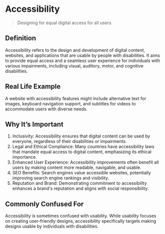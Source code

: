 # Accessibility

> Designing for equal digital access for all users.

## Definition

Accessibility refers to the design and development of digital content, websites, and applications that are usable by people with disabilities. It aims to provide equal access and a seamless user experience for individuals with various impairments, including visual, auditory, motor, and cognitive disabilities.

## Real Life Example

A website with accessibility features might include alternative text for images, keyboard navigation support, and subtitles for videos to accommodate users with diverse needs.

## Why It’s Important

1. Inclusivity: Accessibility ensures that digital content can be used by everyone, regardless of their disabilities or impairments.
2. Legal and Ethical Compliance: Many countries have accessibility laws that mandate equal access to digital content, emphasizing its ethical importance.
3. Enhanced User Experience: Accessibility improvements often benefit all users by making content more readable, navigable, and usable.
4. SEO Benefits: Search engines value accessible websites, potentially improving search engine rankings and visibility.
5. Reputation and Brand: Demonstrating commitment to accessibility enhances a brand's reputation and aligns with social responsibility.

## Commonly Confused For

Accessibility is sometimes confused with usability. While usability focuses on creating user-friendly designs, accessibility specifically targets making designs usable by individuals with disabilities.
